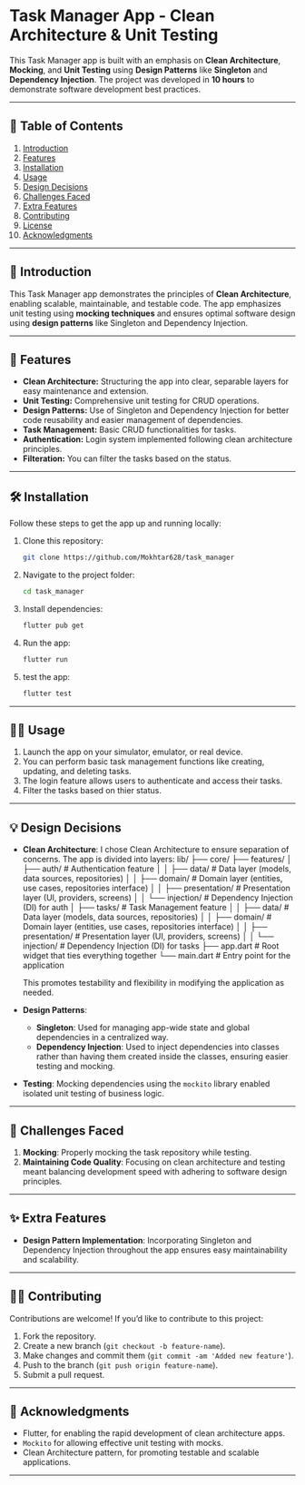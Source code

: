 # Task Manager App - Clean Architecture & Unit Testing

This Task Manager app is built with an emphasis on **Clean Architecture**, **Mocking**, and **Unit Testing** using **Design Patterns** like **Singleton** and **Dependency Injection**. The project was developed in **10 hours** to demonstrate software development best practices.

---

## 📝 Table of Contents

1. [Introduction](#-introduction)
2. [Features](#-features)
3. [Installation](#-installation)
4. [Usage](#-usage)
5. [Design Decisions](#-design-decisions)
6. [Challenges Faced](#-challenges-faced)
7. [Extra Features](#-extra-features)
8. [Contributing](#-contributing)
9. [License](#-license)
10. [Acknowledgments](#-acknowledgments)

---

## 🚀 Introduction

This Task Manager app demonstrates the principles of **Clean Architecture**, enabling scalable, maintainable, and testable code. The app emphasizes unit testing using **mocking techniques** and ensures optimal software design using **design patterns** like Singleton and Dependency Injection.

---

## 🎯 Features

- **Clean Architecture:** Structuring the app into clear, separable layers for easy maintenance and extension.
- **Unit Testing:** Comprehensive unit testing for CRUD operations.
- **Design Patterns:** Use of Singleton and Dependency Injection for better code reusability and easier management of dependencies.
- **Task Management:** Basic CRUD functionalities for tasks.
- **Authentication:** Login system implemented following clean architecture principles.
- **Filteration:** You can filter the tasks based on the status.

---

## 🛠️ Installation

Follow these steps to get the app up and running locally:

1. Clone this repository:

    ```bash
    git clone https://github.com/Mokhtar628/task_manager
    ```

2. Navigate to the project folder:

    ```bash
    cd task_manager
    ```

3. Install dependencies:

    ```bash
    flutter pub get
    ```

4. Run the app:

    ```bash
    flutter run
    ```

5. test the app:

    ```bash
    flutter test
    ```

---

## 🧑‍💻 Usage

1. Launch the app on your simulator, emulator, or real device.
2. You can perform basic task management functions like creating, updating, and deleting tasks.
3. The login feature allows users to authenticate and access their tasks.
4. Filter the tasks based on thier status.

---

## 💡 Design Decisions

- **Clean Architecture**: I chose Clean Architecture to ensure separation of concerns. The app is divided into layers:
 lib/
├── core/
├── features/
│   ├── auth/                      # Authentication feature
│   │   ├── data/                  # Data layer (models, data sources, repositories)
│   │   ├── domain/                # Domain layer (entities, use cases, repositories interface)
│   │   ├── presentation/          # Presentation layer (UI, providers, screens)
│   │   └── injection/             # Dependency Injection (DI) for auth
│   ├── tasks/                     # Task Management feature
│   │   ├── data/                  # Data layer (models, data sources, repositories)
│   │   ├── domain/                # Domain layer (entities, use cases,  repositories interface)
│   │   ├── presentation/          # Presentation layer (UI, providers, screens)
│   │   └── injection/             # Dependency Injection (DI) for tasks
├── app.dart                       # Root widget that ties everything together
└── main.dart                      # Entry point for the application

  This promotes testability and flexibility in modifying the application as needed.

- **Design Patterns**:
  - **Singleton**: Used for managing app-wide state and global dependencies in a centralized way.
  - **Dependency Injection**: Used to inject dependencies into classes rather than having them created inside the classes, ensuring easier testing and mocking.
  
- **Testing**: Mocking dependencies using the `mockito` library enabled isolated unit testing of business logic.

---

## 🚧 Challenges Faced

1. **Mocking**: Properly mocking the task repository while testing.
2. **Maintaining Code Quality**: Focusing on clean architecture and testing meant balancing development speed with adhering to software design principles.

---

## ✨ Extra Features

- **Design Pattern Implementation**: Incorporating Singleton and Dependency Injection throughout the app ensures easy maintainability and scalability.

---

## 👨‍💻 Contributing

Contributions are welcome! If you’d like to contribute to this project:

1. Fork the repository.
2. Create a new branch (`git checkout -b feature-name`).
3. Make changes and commit them (`git commit -am 'Added new feature'`).
4. Push to the branch (`git push origin feature-name`).
5. Submit a pull request.


---

## 🎉 Acknowledgments

- Flutter, for enabling the rapid development of clean architecture apps.
- `Mockito` for allowing effective unit testing with mocks.
- Clean Architecture pattern, for promoting testable and scalable applications.

---

